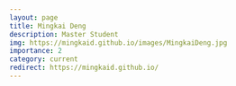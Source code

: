 ```yaml
---
layout: page
title: Mingkai Deng
description: Master Student
img: https://mingkaid.github.io/images/MingkaiDeng.jpg
importance: 2
category: current
redirect: https://mingkaid.github.io/
---
```

